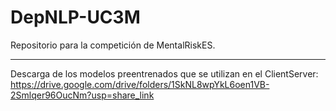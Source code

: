 # DepNLP-UC3M
Repositorio para la competición de MentalRiskES.

------------------------------------------------

Descarga de los modelos preentrenados que se utilizan en el ClientServer: https://drive.google.com/drive/folders/1SkNL8wpYkL6oen1VB-2Smlqer96OucNm?usp=share_link
